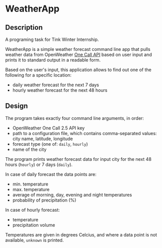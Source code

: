 # WeatherApp

## Description

A programing task for Tink Winter Internship.  

WeatherApp is a simple weather forecast command line app that pulls weather data from OpenWeather [One Call API](https://openweathermap.org/api/one-call-api) based
on user input and prints it to standard output in a readable form.

Based on the user's input, this application allows to find out one of the following for a specific location:
 
* daily weather forecast for the next 7 days
* hourly weather forecast for the next 48 hours

## Design

The program takes exactly four command line arguments, in order:

* OpenWeather One Call 2.5 API key
* path to a configuration file, which contains comma-separated values: city name, latitude, longitude
* forecast type (one of: `daily`, `hourly`)
* name of the city

The program prints weather forecast data for input city for the next 48 hours (`hourly`) or 7 days (`daily`).

In case of daily forecast the data points are:

* min. temperature
* max. temperature
* average of morning, day, evening and night temperatures
* probability of precipitation (%)

In case of hourly forecast:

* temperature
* precipitation volume

Temperatures are given in degrees Celcius, and where a data point is not available, `unknown` is printed.
